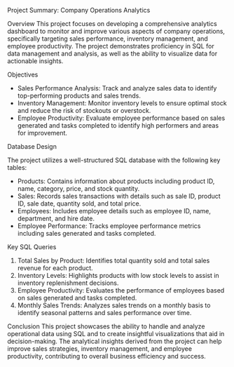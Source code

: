 Project Summary: Company Operations Analytics

Overview
This project focuses on developing a comprehensive analytics dashboard to monitor and improve various aspects of company operations, specifically targeting sales performance, inventory management, and employee productivity. The project demonstrates proficiency in SQL for data management and analysis, as well as the ability to visualize data for actionable insights.

Objectives
- Sales Performance Analysis: Track and analyze sales data to identify top-performing products and sales trends.
- Inventory Management: Monitor inventory levels to ensure optimal stock and reduce the risk of stockouts or overstock.
- Employee Productivity: Evaluate employee performance based on sales generated and tasks completed to identify high performers and areas for improvement.

Database Design

The project utilizes a well-structured SQL database with the following key tables:
- Products: Contains information about products including product ID, name, category, price, and stock quantity.
- Sales: Records sales transactions with details such as sale ID, product ID, sale date, quantity sold, and total price.
- Employees: Includes employee details such as employee ID, name, department, and hire date.
- Employee Performance: Tracks employee performance metrics including sales generated and tasks completed.

Key SQL Queries
1. Total Sales by Product: Identifies total quantity sold and total sales revenue for each product.
2. Inventory Levels: Highlights products with low stock levels to assist in inventory replenishment decisions.
3. Employee Productivity: Evaluates the performance of employees based on sales generated and tasks completed.
4. Monthly Sales Trends: Analyzes sales trends on a monthly basis to identify seasonal patterns and sales performance over time.

Conclusion
This project showcases the ability to handle and analyze operational data using SQL and to create insightful visualizations that aid in decision-making. The analytical insights derived from the project can help improve sales strategies, inventory management, and employee productivity, contributing to overall business efficiency and success.

